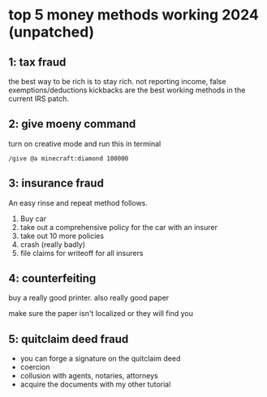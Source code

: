 # top 5 money methods working 2024 (unpatched)

## 1: tax fraud

the best way to be rich is to stay rich. not reporting income, false exemptions/deductions kickbacks are the best working methods in the current IRS patch.

## 2: give moeny command

turn on creative mode and run this in terminal

`/give @a minecraft:diamond 100000`

## 3: insurance fraud

An easy rinse and repeat method follows.

1. Buy car
2. take out a comprehensive policy for the car with an insurer
3. take out 10 more policies
4. crash (really badly)
5. file claims for writeoff for all insurers

## 4: counterfeiting

buy a really good printer. also really good paper

make sure the paper isn't localized or they will find you

## 5: quitclaim deed fraud

- you can forge a signature on the quitclaim deed
- coercion
- collusion with agents, notaries, attorneys
- acquire the documents with my other tutorial
